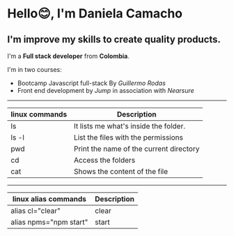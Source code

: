 # Hello😊, I'm Daniela Camacho

## I'm improve my skills to create quality products.

I'm a **Full stack developer** from **Colombia**.

I'm in two courses:
- Bootcamp Javascript full-stack By _Guillermo Rodas_
- Front end development by _Jump_ in association with _Nearsure_

-------------------------------------------------------------

| linux commands| Description                               |
|---------------|-------------------------------------------|
|   ls          |It lists me what's inside the folder.      |
|  ls -l        |List the files with the permissions        |
|   pwd         |Print the name of the current directory    |
|   cd          |Access the folders                         |
|   cat         |Shows the content of the file              |

-------------------------------------------------------------

| linux alias commands     | Description|
|--------------------------|------------|
|  alias cl="clear"        |clear       |
|  alias npms="npm start"  |start       |






